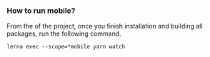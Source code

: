
### How to run mobile?

From the <root> of the project, once you finish installation and building all packages, run the following command.

```
lerna exec --scope=*mobile yarn watch
```

